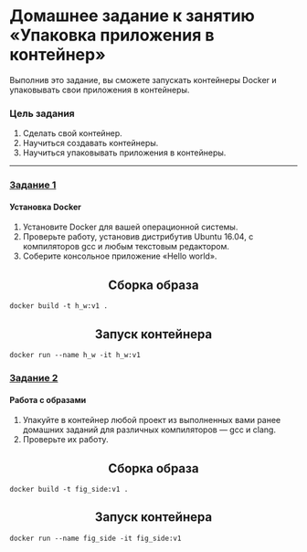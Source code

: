 # Домашнее задание к занятию «Упаковка приложения в контейнер»

Выполнив это задание, вы сможете запускать контейнеры Docker и упаковывать свои приложения в контейнеры.

### Цель задания

1. Сделать свой контейнер.
2. Научиться создавать контейнеры.
3. Научиться упаковывать приложения в контейнеры.

------

### [Задание 1](Task_1)

#### Установка Docker

1. Установите Docker для вашей операционной системы.
2. Проверьте работу, установив дистрибутив Ubuntu 16.04, с компиляторов gcc и любым текстовым редактором.
3. Соберите консольное приложение «Hello world».

 <h2 align="center">Сборка образа</h2>

```docker build -t h_w:v1 .```

<h2 align="center">Запуск контейнера</h2>

```docker run --name h_w -it h_w:v1```

### [Задание 2](Task_2)

#### Работа с образами

1. Упакуйте в контейнер любой проект из выполненных вами ранее домашних заданий для различных компиляторов — gcc и clang.
2. Проверьте их работу.

<h2 align="center">Сборка образа</h2>

```docker build -t fig_side:v1 .```

<h2 align="center">Запуск контейнера</h2>

```docker run --name fig_side -it fig_side:v1```
